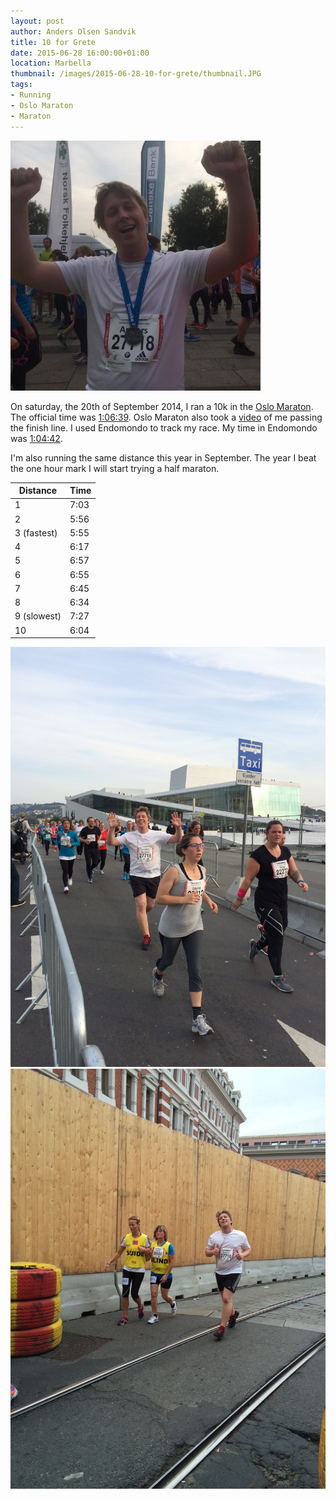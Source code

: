 ```yaml
---
layout: post
author: Anders Olsen Sandvik
title: 10 for Grete
date: 2015-06-28 16:00:00+01:00
location: Marbella
thumbnail: /images/2015-06-28-10-for-grete/thumbnail.JPG
tags:
- Running
- Oslo Maraton
- Maraton
---
```


<img src="/images/2015-06-28-10-for-grete/thumbnail.JPG" alt="Me smiling with medal">

On saturday, the 20th of September 2014, I ran a 10k in the [Oslo Maraton](http://www.oslomaraton.no/). The official time was [1:06:39](http://www.racetimer.se/sv/runner/show/4026266?layout=racetimer&race_id=2185). Oslo Maraton also took a [video](http://www.racetimer.se/sv/runner/show/4026266?layout=racetimer&race_id=2185) of me passing the finish line. I used Endomondo to track my race. My time in Endomondo was [1:04:42](https://www.endomondo.com/workouts/411613836/357581).

I'm also running the same distance this year in September.
The year I beat the one hour mark I will start trying a half maraton.

<table>
<thead>
<tr>
<th>Distance</th>
<th>Time</th>
</tr>
</thead>
<tbody>
<tr>
<td>1</td>
<td>7:03</td>
</tr>

<tr>
<td>2</td>
<td>5:56</td>
</tr>

<tr>
<td>3 (fastest)</td>
<td>5:55</td>
</tr>

<tr>
<td>4</td>
<td>6:17</td>
</tr>

<tr>
<td>5</td>
<td>6:57</td>
</tr>


<tr>
<td>6</td>
<td>6:55</td>
</tr>


<tr>
<td>7</td>
<td>6:45</td>
</tr>


<tr>
<td>8</td>
<td>6:34</td>
</tr>


<tr>
<td>9 (slowest)</td>
<td>7:27</td>
</tr>


<tr>
<td>10</td>
<td>6:04</td>
</tr>

</tbody>
</table>

<img src="/images/2015-06-28-10-for-grete/opera.JPG" alt="Me running next to the Opera">
<img src="/images/2015-06-28-10-for-grete/running.JPG" alt="Me running next to wall">


